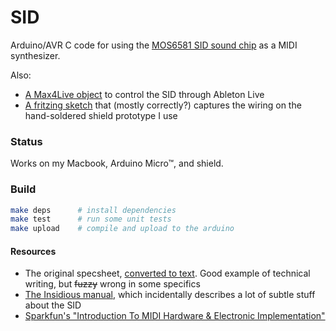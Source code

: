 # SID

Arduino/AVR C code for using the [MOS6581 SID sound chip](https://en.wikipedia.org/wiki/MOS_Technology_6581) as a MIDI synthesizer.

Also:

- [A Max4Live object](data/SID.amxd) to control the SID through Ableton Live
- [A fritzing sketch](data/SID_shield.fzz) that (mostly correctly?) captures the wiring on the hand-soldered shield prototype I use

### Status

Works on my Macbook, Arduino Micro™, and shield.

### Build

```bash
make deps      # install dependencies
make test      # run some unit tests
make upload    # compile and upload to the arduino
```

#### Resources

- The original specsheet, [converted to text](http://www.sidmusic.org/sid/sidtech2.html). Good example of technical writing, but ~~fuzzy~~ wrong in some specifics
- [The Insidious manual](https://impactsoundworks.com/docs/inSIDious%20Manual.pdf), which incidentally describes a lot of subtle stuff about the SID
- [Sparkfun's "Introduction To MIDI Hardware & Electronic Implementation"](https://learn.sparkfun.com/tutorials/midi-tutorial/hardware--electronic-implementation)
